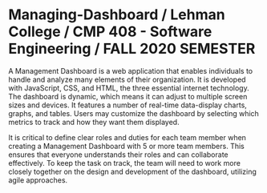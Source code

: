 # Managing-Dashboard / Lehman College / CMP 408 - Software Engineering / FALL 2020 SEMESTER 
A Management Dashboard is a web application that enables individuals to handle and analyze many elements of their organization. It is developed with JavaScript, CSS, and HTML, the three essential internet technology. The dashboard is dynamic, which means it can adjust to multiple screen sizes and devices. It features a number of real-time data-display charts, graphs, and tables. Users may customize the dashboard by selecting which metrics to track and how they want them displayed.

It is critical to define clear roles and duties for each team member when creating a Management Dashboard with 5 or more team members. This ensures that everyone understands their roles and can collaborate effectively. To keep the task on track, the team will need to work more closely together on the design and development of the dashboard, utilizing agile approaches.
